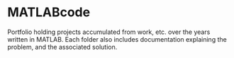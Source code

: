 # MATLABcode

Portfolio holding projects accumulated from work, etc. over the years written in MATLAB. Each folder also includes documentation explaining the problem, and the associated solution.

